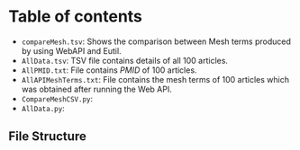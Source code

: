 # Table of contents
- `compareMesh.tsv`: Shows the comparison between Mesh terms produced by using WebAPI and Eutil.
- `AllData.tsv`: TSV file contains details of all 100 articles.
- `AllPMID.txt`: File contains _PMID_ of 100 articles.
- `AllAPIMeshTerms.txt`: File contains the mesh terms of 100 articles which was obtained after running the Web API.
- `CompareMeshCSV.py`: 
- `AllData.py`: 

## File Structure

